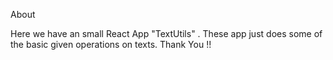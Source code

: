 About 

Here we have an small React App "TextUtils" . These app just does some of the basic given operations on texts. Thank You !!